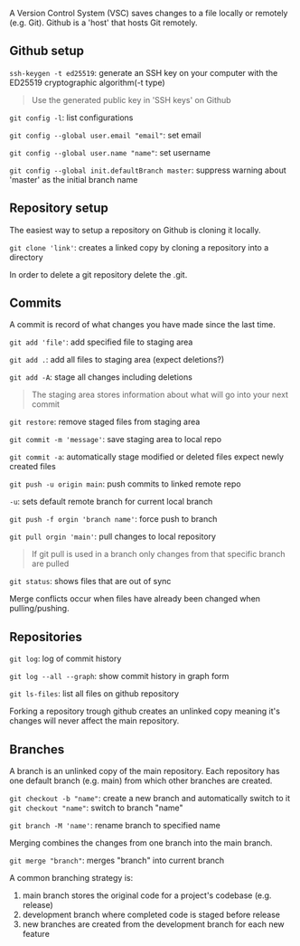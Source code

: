 A Version Control System (VSC) saves changes to a file locally or remotely (e.g. Git).
Github is a 'host' that hosts Git remotely.

## Github setup

`ssh-keygen -t ed25519`: generate an SSH key on your computer with the ED25519 cryptographic algorithm(-t type)
>Use the generated public key in 'SSH keys' on Github

`git config -l`: list configurations

`git config --global user.email "email"`: set email

`git config --global user.name "name"`: set username 

`git config --global init.defaultBranch master`: suppress warning about 'master' as the initial branch name

## Repository setup

The easiest way to setup a repository on Github is cloning it locally.

`git clone 'link'`: creates a linked copy by cloning a repository into a directory

In order to delete a git repository delete the .git.

## Commits

A commit is record of what changes you have made since the last time.

`git add 'file'`: add specified file to staging area 

`git add .`: add all files to staging area (expect deletions?)

`git add -A`: stage all changes including deletions
>The staging area stores information about what will go into your next commit

`git restore`: remove staged files from staging area

`git commit -m 'message'`: save staging area to local repo

`git commit -a`: automatically stage modified or deleted files expect newly created files

`git push -u origin main`: push commits to linked remote repo

`-u`: sets default remote branch for current local branch

`git push -f orgin 'branch name'`: force push to branch

`git pull orgin 'main'`: pull changes to local repository
>If git pull is used in a branch only changes from that specific branch are pulled

`git status`: shows files that are out of sync

Merge conflicts occur when files have already been changed when pulling/pushing.

## Repositories

`git log`: log of commit history

`git log --all --graph`: show commit history in graph form

`git ls-files`: list all files on github repository

Forking a repository trough github creates an unlinked copy meaning it's changes will never affect the main repository.

## Branches

A branch is an unlinked copy of the main repository.
Each repository has one default branch (e.g. main) from which other branches are created. 

`git checkout -b "name"`: create a new branch and automatically switch to it
`git checkout "name"`: switch to branch "name"

`git branch -M 'name'`: rename branch to specified name

Merging combines the changes from one branch into the main branch.

`git merge "branch"`: merges "branch" into current branch

A common branching strategy is:
1. main branch stores the original code for a project's codebase (e.g. release)
2. development branch where completed code is staged before release
3. new branches are created from the development branch for each new feature
